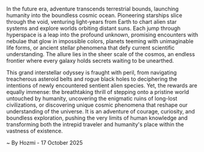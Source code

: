 
In the future era, adventure transcends terrestrial bounds, launching humanity into the boundless cosmic ocean. Pioneering starships slice through the void, venturing light-years from Earth to chart alien star systems and explore worlds orbiting distant suns. Each jump through hyperspace is a leap into the profound unknown, promising encounters with nebulae that glow in impossible colors, planets teeming with unimaginable life forms, or ancient stellar phenomena that defy current scientific understanding. The allure lies in the sheer scale of the cosmos, an endless frontier where every galaxy holds secrets waiting to be unearthed.

This grand interstellar odyssey is fraught with peril, from navigating treacherous asteroid belts and rogue black holes to deciphering the intentions of newly encountered sentient alien species. Yet, the rewards are equally immense: the breathtaking thrill of stepping onto a pristine world untouched by humanity, uncovering the enigmatic ruins of long-lost civilizations, or discovering unique cosmic phenomena that reshape our understanding of the universe. It is an adventure of courage, curiosity, and boundless exploration, pushing the very limits of human knowledge and transforming both the intrepid traveler and humanity's place within the vastness of existence.

~ By Hozmi - 17 October 2025
